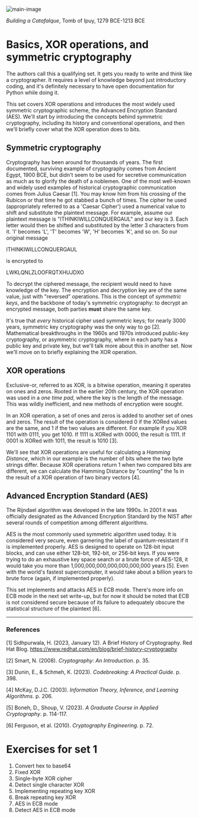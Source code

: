 ![main-image](https://github.com/andykeefe/andykeefe/assets/154836099/b4e27e08-8ad6-48d0-ab82-a90deae91386)

_Building a Catafalque_, Tomb of Ipuy, 1279 BCE-1213 BCE

# Basics, XOR operations, and symmetric cryptography


The authors call this a qualifying set. It gets you ready to write and think like a cryptographer. It requires a level of knowledge beyond just introductory coding, and it's definitely necessary to have open documentation for Python while doing it.

This set covers XOR operations and introduces the most widely used symmetric cryptographic scheme, the Advanced Encryption Standard (AES). We'll start by introducing the concepts behind symmetric cryptography, including its history and conventional operations, and then we'll briefly cover what the XOR operation does to bits. 

## Symmetric cryptography

Cryptography has been around for thousands of years. The first documented, surviving example of cryptography comes from Ancient Egypt, 1900 BCE, but didn't seem to be used for secretive communication as much as to glorify the death of a noblemen. One of the most well-known and widely used examples of historical cryptographic communication comes from Julius Caesar [1]. You may know him from his crossing of the Rubicon or that time he got stabbed a bunch of times. The cipher he used (appropriately referred to as a 'Caesar Cipher') used a numerical value to shift and substitute the plaintext message. For example, assume our plaintext message is "ITHINKIWILLCONQUERGAUL" and our key is 3. Each letter would then be shifted and substituted by the letter 3 characters from it. 'I' becomes 'L', 'T' becomes 'W', 'H' becomes 'K', and so on. So our original message 

ITHINKIWILLCONQUERGAUL

is encrypted to

LWKLQNLZLOOFRQTXHUJDXO

To decrypt the ciphered message, the recipient would need to have knowledge of the key. The encryption and decryption key are of the same value, just with "reversed" operations. This is the concept of _symmetric keys_, and the backbone of today's symmetric cryptography: to decrypt an encrypted message, both parties **must** share the same key.

It's true that _every_ historical cipher used symmetric keys; for nearly 3000 years, symmetric key cryptography was the only way to go [2]. Mathematical breakthroughs in the 1960s and 1970s introduced public-key cryptography, or asymmetric cryptography, where in each party has a public key and private key, but we'll talk more about this in another set. Now we'll move on to briefly explaining the XOR operation. 

## XOR operations

Exclusive-or, referred to as XOR, is a bitwise operation, meaning it operates on ones and zeros. Rooted in the earlier 20th century, the XOR operation was used in a _one time pad_, where the key is the length of the message. This was wildly inefficient, and new methods of encryption were sought.

In an XOR operation, a set of ones and zeros is added to another set of ones and zeros. The result of the operation is considered 0 if the XORed values are the same, and 1 if the two values are different. For example if you XOR 1101 with 0111, you get 1010. If 1111 is XORed with 0000, the result is 1111. If 0001 is XORed with 1011, the result is 1010 [3].

We'll see that XOR operations are useful for calculating a _Hamming Distance_, which in our example is the number of bits where the two byte strings differ. Because XOR operations return 1 when two compared bits are different, we can calculate the Hamming Distance by "counting" the 1s in the result of a XOR operation of two binary vectors [4].

## Advanced Encryption Standard (AES)

The Rijndael algorithm was developed in the late 1990s. In 2001 it was officially designated as the Advanced Encryption Standard by the NIST after several rounds of competition among different algorithms. 

AES is the most commonly used symmetric algorithm used today. It is considered very secure, even garnering the label of quantum-resistant if it is implemented properly. AES is designed to operate on 128-bit input blocks, and can use either 128-bit, 192-bit, or 256-bit keys. If you were trying to do an exhaustive key space search or a brute force of AES-128, it would take you more than 1,000,000,000,000,000,000,000 years [5]. Even with the world's fastest supercomputer, it would take about a billion years to brute force (again, if implemented properly). 

This set implements and attacks AES in ECB mode. There's more info on ECB mode in the next set write-up, but for now it should be noted that ECB is not considered secure because of its failure to adequately obscure the statistical structure of the plaintext [6]. 

---------------------------------------------------------------------------------------------

### References

[1] Sidhpurwala, H. (2023, January 12). A Brief History of Cryptography. Red Hat Blog. https://www.redhat.com/en/blog/brief-history-cryptography 

[2] Smart, N. (2008). _Cryptography: An Introduction_. p. 35.

[3] Dunin, E., & Schmeh, K. (2023). _Codebreaking: A Practical Guide_. p. 398.

[4] McKay, D.J.C. (2003). _Information Theory, Inference, and Learning Algorithms_. p. 206.

[5] Boneh, D., Shoup, V. (2023). _A Graduate Course in Applied Cryptography_. p. 114-117. 

[6] Ferguson, et al. (2010). _Cryptography Engineering_. p. 72. 

# Exercises for set 1

1. Convert hex to base64
2. Fixed XOR
3. Single-byte XOR cipher
4. Detect single character XOR
5. Implementing repeating key XOR
6. Break repeating key XOR
7. AES in ECB mode
8. Detect AES in ECB mode
